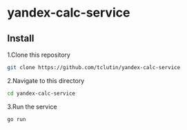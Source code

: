 # yandex-calc-service

## Install

1.Clone this repository
```bash
git clone https://github.com/tclutin/yandex-calc-service
```
2.Navigate to this directory
```bash
cd yandex-calc-service
```
3.Run the service
```bash
go run 
```